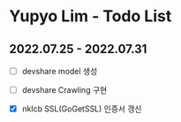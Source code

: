 # Yupyo Lim - Todo List

## 2022.07.25 - 2022.07.31
 - [ ] devshare model 생성
 - [ ] devshare Crawling 구현
 - [x] nklcb SSL(GoGetSSL) 인증서 갱신

